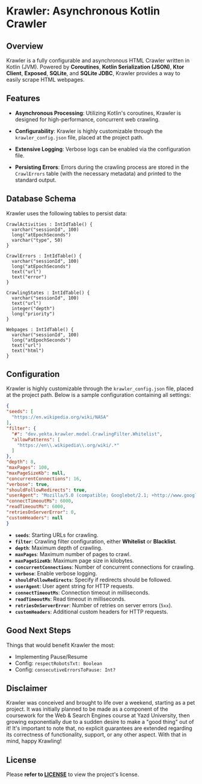 # Krawler: Asynchronous Kotlin Crawler

## Overview

Krawler is a fully configurable and asynchronous HTML Crawler written in Kotlin (JVM). Powered by **Coroutines**,
**Kotlin Serialization (JSON)**, **Ktor Client**, **Exposed**, **SQLite**, and **SQLite JDBC**, Krawler provides a way
to easily scrape HTML webpages.

## Features

- **Asynchronous Processing**: Utilizing Kotlin's coroutines, Krawler is designed for high-performance, concurrent web
  crawling.

- **Configurability**: Krawler is highly customizable through the `krawler_config.json` file, placed at the project
  path.

- **Extensive Logging**: Verbose logs can be enabled via the configuration file.

- **Persisting Errors**: Errors during the crawling process are stored in the `CrawlErrors` table (with the necessary
  metadata) and printed to the standard output.

## Database Schema

Krawler uses the following tables to persist data:

```
CrawlActivities : IntIdTable() {
  varchar("sessionId", 100)
  long("atEpochSeconds")
  varchar("type", 50)
}

CrawlErrors : IntIdTable() {
  varchar("sessionId", 100)
  long("atEpochSeconds")
  text("url")
  text("error")
}

CrawlingStates : IntIdTable() {
  varchar("sessionId", 100)
  text("url")
  integer("depth")
  long("priority")
}

Webpages : IntIdTable() {
  varchar("sessionId", 100)
  long("atEpochSeconds")
  text("url")
  text("html")
}
```

## Configuration

Krawler is highly customizable through the `krawler_config.json` file, placed at the project path. Below is a sample
configuration containing all settings:

  ```json
  {
  "seeds": [
    "https://en.wikipedia.org/wiki/NASA"
  ],
  "filter": {
    "#": "dev.yekta.krawler.model.CrawlingFilter.Whitelist",
    "allowPatterns": [
      "https://en\\.wikipedia\\.org/wiki/.*"
    ]
  },
  "depth": 8,
  "maxPages": 100,
  "maxPageSizeKb": null,
  "concurrentConnections": 16,
  "verbose": true,
  "shouldFollowRedirects": true,
  "userAgent": "Mozilla/5.0 (compatible; Googlebot/2.1; +http://www.google.com/bot.html)",
  "connectTimeoutMs": 6000,
  "readTimeoutMs": 6000,
  "retriesOnServerError": 0,
  "customHeaders": null
}
  ```

+ **`seeds`**: Starting URLs for crawling.
+ **`filter`**: Crawling filter configuration, either **Whitelist** or **Blacklist**.
+ **`depth`**: Maximum depth of crawling.
+ **`maxPages`**: Maximum number of pages to crawl.
+ **`maxPageSizeKb`**: Maximum page size in kilobytes.
+ **`concurrentConnections`**: Number of concurrent connections for crawling.
+ **`verbose`**: Enable verbose logging.
+ **`shouldFollowRedirects`**: Specify if redirects should be followed.
+ **`userAgent`**: User agent string for HTTP requests.
+ **`connectTimeoutMs`**: Connection timeout in milliseconds.
+ **`readTimeoutMs`**: Read timeout in milliseconds.
+ **`retriesOnServerError`**: Number of retries on server errors (`5xx`).
+ **`customHeaders`**: Additional custom headers for HTTP requests.

## Good Next Steps

Things that would benefit Krawler the most:

+ Implementing Pause/Resume
+ Config: `respectRobotsTxt: Boolean`
+ Config: `consecutiveErrorsToPause: Int?`

## Disclaimer

Krawler was conceived and brought to life over a weekend, starting as a pet project. It was initially planned to be made
as a component of the coursework for the Web & Search Engines course at Yazd University, then growing exponentially due
to a sudden desire to make a "good thing" out of it! It's important to note that, no explicit guarantees are extended
regarding its correctness of functionality, support, or any other aspect. With that in mind, happy Krawling!

## License

Please **refer to [LICENSE](./LICENSE)** to view the project's license.
